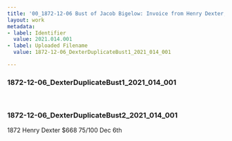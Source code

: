```yaml
---
title: '00_1872-12-06 Bust of Jacob Bigelow: Invoice from Henry Dexter, 2021.014.001'
layout: work
metadata:
- label: Identifier
  value: 2021.014.001
- label: Uploaded Filename
  value: 1872-12-06_DexterDuplicateBust1_2021_014_001

---
```

<div class="pages">
<div id="page-1797807">
<h3><a name="page-1797807">1872-12-06_DexterDuplicateBust1_2021_014_001</a></h3>
<div class="page-content">
</div>
</div>
<br />
<div id="page-1797808">
<h3><a name="page-1797808">1872-12-06_DexterDuplicateBust2_2021_014_001</a></h3>
<div class="page-content">
<p>1872<span class='line-break'> </span>Henry Dexter<span class='line-break'> </span>$668 75/100 Dec 6th</p>
</div>
</div>
<br />
</div>
